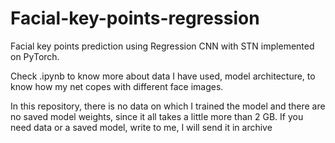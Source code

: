 # Facial-key-points-regression
Facial key points prediction using Regression CNN with STN implemented on PyTorch.

Check .ipynb to know more about data I have used, model architecture, to know how my net copes with different face images.

In this repository, there is no data on which I trained the model and there are no saved model weights, since it all takes a little more than 2 GB. If you need data or a saved model, write to me, I will send it in archive

